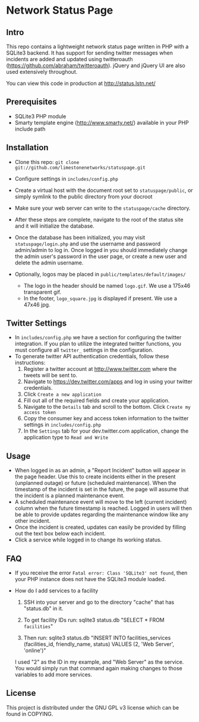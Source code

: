 # Network Status Page         
## Intro
This repo contains a lightweight network status page written in PHP with a SQLite3 backend. It has support for sending twitter messages when incidents are added and updated using twitteroauth (https://github.com/abraham/twitteroauth). jQuery and jQuery UI are also used extensively throughout.

You can view this code in production at http://status.lstn.net/

## Prerequisites

* SQLite3 PHP module
* Smarty template engine (http://www.smarty.net/) available in your PHP include path

## Installation
* Clone this repo: ```git clone git://github.com/limestonenetworks/statuspage.git```
* Configure settings in ```includes/config.php```
* Create a virtual host with the document root set to ```statuspage/public```, or simply symlink to the public directory from your docroot
* Make sure your web server can write to the ```statuspage/cache``` directory.
* After these steps are complete, navigate to the root of the status site and it will initialize the database.
* Once the database has been initialized, you may visit ```statuspage/login.php``` and use the username and password admin/admin to log in. Once logged in you should immediately change the admin user's password in the user page, or create a new user and delete the admin username.

* Optionally, logos may be placed in ```public/templates/default/images/```
	* The logo in the header should be named ```logo.gif```. We use a 175x46 transparent gif.
	* In the footer, ```logo_square.jpg``` is displayed if present. We use a 47x46 jpg.

## Twitter Settings
* In ```includes/config.php``` we have a section for configuring the twitter integration. If you plan to utilize the integrated twitter functions, you must configure all ```twitter_``` settings in the configuration.
* To generate twitter API authentication credentials, follow these instructions:
	1. Register a twitter account at http://www.twitter.com where the tweets will be sent to.
	2. Navigate to https://dev.twitter.com/apps and log in using your twitter credentials.
	3. Click ```Create a new application```
	4. Fill out all of the required fields and create your application.
	5. Navigate to the ```Details``` tab and scroll to the bottom. Click ```Create my access token```
	6. Copy the consumer key and access token information to the twitter settings in ```includes/config.php```
	7. In the ```Settings``` tab for your dev.twitter.com application, change the application type to ```Read and Write```

## Usage
* When logged in as an admin, a "Report Incident" button will appear in the page header. Use this to create incidents either in the present (unplanned outage) or future (scheduled maintenance). When the timestamp of the incident is set in the future, the page will assume that the incident is a planned maintenance event.
* A scheduled maintenance event will move to the left (current incident) column when the future timestamp is reached. Logged in users will then be able to provide updates regarding the maintenance window like any other incident.
* Once the incident is created, updates can easily be provided by filling out the text box below each incident.
* Click a service while logged in to change its working status.

## FAQ
* If you receive the error ```Fatal error: Class 'SQLite3' not found```, then your PHP instance does not have the SQLite3 module loaded.
* How do I add services to a facility
	1. SSH into your server and go to the directory "cache" that has "status.db" in it.

	2. To get facility IDs run:
	sqlite3 status.db "SELECT * FROM `facilities`"

	4. Then run:
	sqlite3 status.db "INSERT INTO facilities_services (facilities_id, friendly_name, status) VALUES (2, 'Web Server', 'online')"

	I used "2" as the ID in my example, and "Web Server" as the service. You would simply run that command again making changes to those variables to add more services.

## License

This project is distributed under the GNU GPL v3 license which can be found in COPYING.
